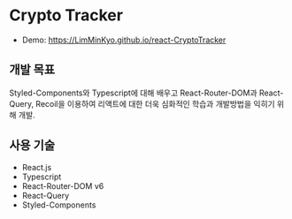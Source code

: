 # Crypto Tracker

- Demo: https://LimMinKyo.github.io/react-CryptoTracker

## 개발 목표
Styled-Components와 Typescript에 대해 배우고 React-Router-DOM과 React-Query, Recoil을 이용하여 리액트에 대한 더욱 심화적인 학습과 개발방법을 익히기 위해 개발.

## 사용 기술
- React.js
- Typescript
- React-Router-DOM v6
- React-Query
- Styled-Components
<!-- - Recoil -->
<!-- - Apex Charts -->
